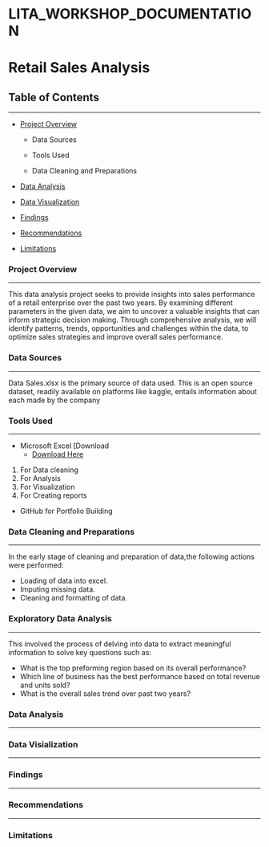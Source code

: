 # LITA_WORKSHOP_DOCUMENTATION

# Retail Sales Analysis 

## Table of Contents
---
- [Project Overview](#project-overview)

  - Data Sources

  - Tools Used

  - Data Cleaning and Preparations

 - [Data Analysis](#data-analysis)

 - [Data Visualization](#data-visialization)

 - [Findings](#findings)

 - [Recommendations](#recommendations)

 - [Limitations](#limitations)

 
 
### Project Overview
---

This data analysis project seeks to provide insights into sales performance of a retail enterprise over the past two years. By examining different parameters in the given data, we aim to uncover a valuable insights that can inform strategic decision making. Through comprehensive analysis, we will identify patterns, trends, opportunities and challenges within the data, to optimize sales strategies and improve overall sales performance.

### Data Sources
---

Data Sales.xlsx is the primary source of data used. This is an open source dataset, readily available on platforms like kaggle, entails information about each made by the company

### Tools Used
---

- Microsoft Excel  [Download
   - [Download Here](https://Microsoft.com)
1. For Data cleaning
2. For Analysis
3. For Visualization
4. For Creating reports
- GitHub for Portfolio Building

### Data Cleaning and Preparations
---

In the early stage of cleaning and preparation of data,the following actions were performed:

- Loading of data into excel.
- Imputing missing data.
- Cleaning and formatting of data.

### Exploratory Data Analysis
 ---

 This involved the process of delving into data to extract meaningful information to solve key questions such as:
 
- What is the top preforming region based on its overall performance?
- Which line of business has the best performance based on total revenue and units sold?
- What is the overall sales trend over past two years?

### Data Analysis 
---
### Data Visialization
---
### Findings
---
### Recommendations 
---
### Limitations 

